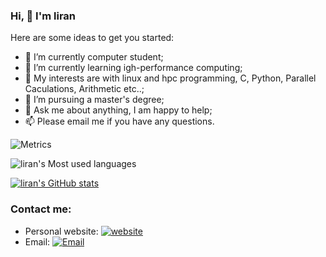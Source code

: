 ### Hi, 👋 I'm liran

<!--
**liranuxx/liranuxx** is a ✨ _special_ ✨ repository because its `README.md` (this file) appears on your GitHub profile.
-->
Here are some ideas to get you started:

- 🔭 I’m currently computer student;
- 🌱 I’m currently learning igh-performance computing;
- 🤔 My interests are with linux and hpc programming, C, Python, Parallel Caculations, Arithmetic etc..;
- 💼 I’m pursuing a master's degree;
- 💬 Ask me about anything, I am happy to help;
- 📫 Please email me if you have any questions.

![Metrics](https://metrics.lecoq.io/liranuxx?template=classic&config.timezone=Asia%2FShanghai)

![liran's Most used languages](https://github-readme-stats.vercel.app/api/top-langs/?username=liranuxx&layout=compact&hide_border=true&langs_count=10)

[![liran's GitHub stats](https://github-readme-stats.vercel.app/api?username=liranuxx)](https://github.com/anuraghazra/github-readme-stats)

### Contact me:

- Personal website: [![website](https://img.shields.io/badge/W-3693F3?style=flat-square&logo=icloud&logoColor=white)](https://liranux.gitee.io/)
- Email: [![Email](https://img.shields.io/badge/E-D14836?style=flat-square&logo=gmail&logoColor=white)](mailto:1730421828@qq.com)
